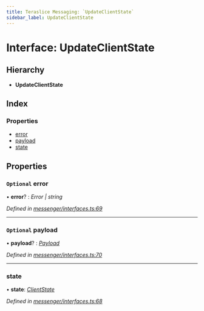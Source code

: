 ```yaml
---
title: Teraslice Messaging: `UpdateClientState`
sidebar_label: UpdateClientState
---
```


# Interface: UpdateClientState

## Hierarchy

* **UpdateClientState**

## Index

### Properties

* [error](updateclientstate.md#optional-error)
* [payload](updateclientstate.md#optional-payload)
* [state](updateclientstate.md#state)

## Properties

### `Optional` error

• **error**? : *Error | string*

*Defined in [messenger/interfaces.ts:69](https://github.com/terascope/teraslice/blob/0ae31df4/packages/teraslice-messaging/src/messenger/interfaces.ts#L69)*

___

### `Optional` payload

• **payload**? : *[Payload](payload.md)*

*Defined in [messenger/interfaces.ts:70](https://github.com/terascope/teraslice/blob/0ae31df4/packages/teraslice-messaging/src/messenger/interfaces.ts#L70)*

___

###  state

• **state**: *[ClientState](../enums/clientstate.md)*

*Defined in [messenger/interfaces.ts:68](https://github.com/terascope/teraslice/blob/0ae31df4/packages/teraslice-messaging/src/messenger/interfaces.ts#L68)*
